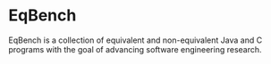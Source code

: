 # EqBench
EqBench is a collection of equivalent and non-equivalent Java and C programs with the goal of advancing software engineering research.
